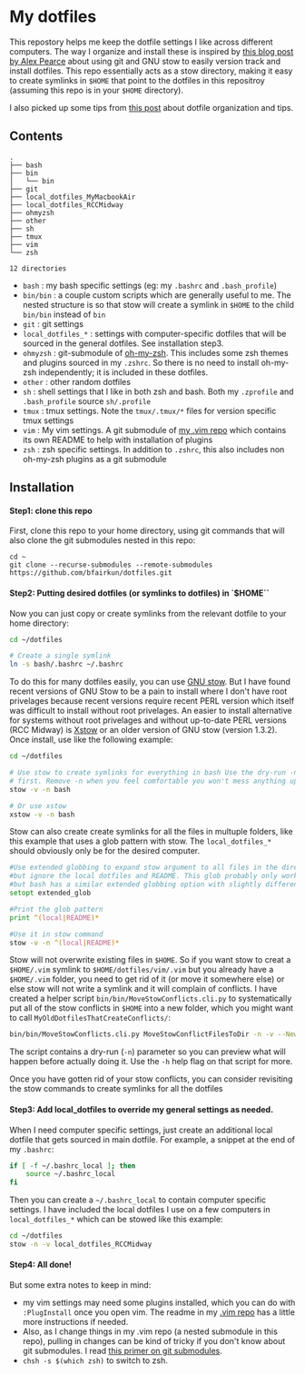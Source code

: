 # My dotfiles

This repostory helps me keep the dotfile settings I like across different computers. The way I organize and install these is inspired by [this blog post by Alex Pearce](https://alexpearce.me/2016/02/managing-dotfiles-with-stow/) about using git and GNU stow to easily version track and install dotfiles. This repo essentially acts as a stow directory, making it easy to create symlinks in `$HOME` that point to the dotfiles in this repositroy (assuming this repo is in your `$HOME` directory).

I also picked up some tips from [this post](https://www.anishathalye.com/2014/08/03/managing-your-dotfiles/) about dotfile organization and tips.

## Contents

```
.
├── bash
├── bin
│   └── bin
├── git
├── local_dotfiles_MyMacbookAir
├── local_dotfiles_RCCMidway
├── ohmyzsh
├── other
├── sh
├── tmux
├── vim
└── zsh

12 directories
```

- `bash` : my bash specific settings (eg: my `.bashrc` and `.bash_profile`)
- `bin/bin` : a couple custom scripts which are generally useful to me. The nested structure is so that stow will create a symlink in `$HOME` to the child `bin/bin` instead of `bin`
- `git` : git settings
- `local_dotfiles_*` : settings with computer-specific dotfiles that will be sourced in the general dotfiles. See installation step3.
- `ohmyzsh` : git-submodule of [oh-my-zsh](https://github.com/ohmyzsh/ohmyzsh). This includes some zsh themes and plugins sourced in my `.zshrc`. So there is no need to install oh-my-zsh independently; it is included in these dotfiles.
- `other` : other random dotfiles
- `sh` : shell settings that I like in both zsh and bash. Both my `.zprofile` and `.bash_profile` source `sh/.profile`
- `tmux` : tmux settings. Note the `tmux/.tmux/*` files for version specific tmux settings
- `vim` : My vim settings. A git submodule of [my .vim repo](https://github.com/bfairkun/.vim) which contains its own README to help with installation of plugins
- `zsh` : zsh specific settings. In addition to `.zshrc`, this also includes non oh-my-zsh plugins as a git submodule

## Installation

#### Step1: clone this repo

First, clone this repo to your home directory, using git commands that will also clone the git submodules nested in this repo:

```
cd ~
git clone --recurse-submodules --remote-submodules https://github.com/bfairkun/dotfiles.git
```

#### Step2: Putting desired dotfiles (or symlinks to dotfiles) in `$HOME``

Now you can just copy or create symlinks from the relevant dotfile to your home directory:

```bash
cd ~/dotfiles

# Create a single symlink
ln -s bash/.bashrc ~/.bashrc
```

To do this for many dotfiles easily, you can use [GNU stow](https://www.gnu.org/software/stow/). But I have found recent versions of GNU Stow to be a pain to install where I don't have root privelages because recent versions require recent PERL version which itself was difficult to install without root privelages. An easier to install alternative for systems without root privelages and without up-to-date PERL versions (RCC Midway) is [Xstow](http://xstow.sourceforge.net) or an older version of GNU stow (version 1.3.2). Once install, use like the following example:

```bash
cd ~/dotfiles

# Use stow to create symlinks for everything in bash Use the dry-run -n flag
# first. Remove -n when you feel comfortable you won't mess anything up
stow -v -n bash

# Or use xstow
xstow -v -n bash
```

Stow can also create create symlinks for all the files in multuple folders, like this example that uses a glob pattern with stow. The `local_dotfiles_*` should obviously only be for the desired computer.

```zsh
#Use extended globbing to expand stow argument to all files in the directory
#but ignore the local dotfiles and README. This glob probably only works in zsh,
#but bash has a similar extended globbing option with slightly different syntax
setopt extended_glob

#Print the glob pattern
print ^(local|README)*

#Use it in stow command
stow -v -n ^(local|README)*
```

Stow will not overwrite existing files in `$HOME`. So if you want stow to creat a `$HOME/.vim` symlink to `$HOME/dotfiles/vim/.vim` but you already have a `$HOME/.vim` folder, you need to get rid of it (or move it somewhere else) or else stow will not write a symlink and it will complain of conflicts. I have created a helper script `bin/bin/MoveStowConflicts.cli.py` to systematically put all of the stow conflicts in `$HOME` into a new folder, which you might want to call `MyOldDotfilesThatCreateConflicts/`:

```bash
bin/bin/MoveStowConflicts.cli.py MoveStowConflictFilesToDir -n -v --NewDir ~/MyOldDotfilesThatCreateConflicts/ --SubtreeDirs ^(local|README)*
```

The script contains a dry-run (`-n`) parameter so you can preview what will happen before actually doing it. Use the `-h` help flag on that script for more.

Once you have gotten rid of your stow conflicts, you can consider revisiting the stow commands to create symlinks for all the dotfiles

#### Step3: Add local_dotfiles to override my general settings as needed.

When I need computer specific settings, just create an additional local dotfile that gets sourced in main dotfile. For example, a snippet at the end of my `.bashrc`:

```bash
if [ -f ~/.bashrc_local ]; then
    source ~/.bashrc_local
fi
```

Then you can create a `~/.bashrc_local` to contain computer specific settings. I have included the local dotfiles I use on a few computers in `local_dotfiles_*` which can be stowed like this example:

```bash
cd ~/dotfiles
stow -n -v local_dotfiles_RCCMidway
```

#### Step4: All done!

But some extra notes to keep in mind:
- my vim settings may need some plugins installed, which you can do with `:PlugInstall` once you open vim. The readme in my [.vim repo](https://github.com/bfairkun/.vim) has a little more instructions if needed.
- Also, as I change things in my .vim repo (a nested submodule in this repo), pulling in changes can be kind of tricky if you don't know about git submodules. I read [this primer on git submodules](https://www.vogella.com/tutorials/GitSubmodules/article.html).
- `chsh -s $(which zsh)` to switch to zsh.
